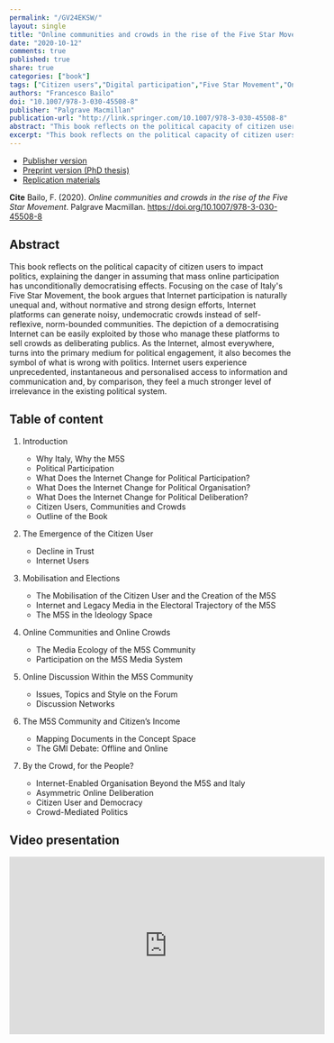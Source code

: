 ```yaml
---
permalink: "/GV24EKSW/"
layout: single
title: "Online communities and crowds in the rise of the Five Star Movement"
date: "2020-10-12"
comments: true
published: true
share: true
categories: ["book"]
tags: ["Citizen users","Digital participation","Five Star Movement","Online activism","Online political movements"]
authors: "Francesco Bailo"
doi: "10.1007/978-3-030-45508-8"
publisher: "Palgrave Macmillan"
publication-url: "http://link.springer.com/10.1007/978-3-030-45508-8"
abstract: "This book reflects on the political capacity of citizen users to impact politics, explaining the danger in assuming that mass online participation has unconditionally democratising effects. Focusing on the case of Italy's Five Star Movement, the book argues that Internet participation is naturally unequal and, without normative and strong design efforts, Internet platforms can generate noisy, undemocratic crowds instead of self-reflexive, norm-bounded communities. The depiction of a democratising Internet can be easily exploited by those who manage these platforms to sell crowds as deliberating publics. As the Internet, almost everywhere, turns into the primary medium for political engagement, it also becomes the symbol of what is wrong with politics. Internet users experience unprecedented, instantaneous and personalised access to information and communication and, by comparison, they feel a much stronger level of irrelevance in the existing political system."
excerpt: "This book reflects on the political capacity of citizen users to impact politics, explaining the danger in assuming that mass online participation has unconditionally democratising effects."
---
```


* [Publisher version](http://link.springer.com/10.1007/978-3-030-45508-8)
* [Preprint version (PhD thesis)](http://hdl.handle.net/2123/17068)
* [Replication materials](https://doi.org/10.7910/DVN/8I3IWF)

**Cite** Bailo, F. (2020). *Online communities and crowds in the rise of the Five Star Movement*. Palgrave Macmillan. https://doi.org/10.1007/978-3-030-45508-8


## Abstract

This book reflects on the political capacity of citizen users to impact politics, explaining the danger in assuming that mass online participation has unconditionally democratising effects. Focusing on the case of Italy's Five Star Movement, the book argues that Internet participation is naturally unequal and, without normative and strong design efforts, Internet platforms can generate noisy, undemocratic crowds instead of self-reflexive, norm-bounded communities. The depiction of a democratising Internet can be easily exploited by those who manage these platforms to sell crowds as deliberating publics. As the Internet, almost everywhere, turns into the primary medium for political engagement, it also becomes the symbol of what is wrong with politics. Internet users experience unprecedented, instantaneous and personalised access to information and communication and, by comparison, they feel a much stronger level of irrelevance in the existing political system.

## Table of content

1. Introduction 

    * Why Italy, Why the M5S 
    * Political Participation 
    * What Does the Internet Change for Political Participation? 
    * What Does the Internet Change for Political Organisation? 
    * What Does the Internet Change for Political Deliberation? 
    * Citizen Users, Communities and Crowds 
    * Outline of the Book 
  
2. The Emergence of the Citizen User 

    * Decline in Trust 
    * Internet Users 

3. Mobilisation and Elections 

    * The Mobilisation of the Citizen User and the Creation of the M5S
    * Internet and Legacy Media in the Electoral Trajectory of the M5S
    * The M5S in the Ideology Space

4. Online Communities and Online Crowds

    * The Media Ecology of the M5S Community
    * Participation on the M5S Media System

5. Online Discussion Within the M5S Community

    * Issues, Topics and Style on the Forum
    * Discussion Networks
  
6. The M5S Community and Citizen’s Income

    * Mapping Documents in the Concept Space
    * The GMI Debate: Offline and Online
  
7. By the Crowd, for the People? 

    * Internet-Enabled Organisation Beyond the M5S and Italy
    * Asymmetric Online Deliberation
    * Citizen User and Democracy
    * Crowd-Mediated Politics

## Video presentation

<iframe width="560" height="315" src="https://www.youtube.com/embed/KoT420fzxOo?si=m-FE2c_zKbni9zqy" title="YouTube video player" frameborder="0" allow="accelerometer; autoplay; clipboard-write; encrypted-media; gyroscope; picture-in-picture; web-share" allowfullscreen></iframe>
